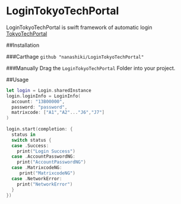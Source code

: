 # LoginTokyoTechPortal
LoginTokyoTechPortal is swift framework of automatic login [TokyoTechPortal](http://portal.titech.ac.jp)

##Installation

###Carthage
`github "nanashiki/LoginTokyoTechPortal"`

###Manually
Drag the `LoginTokyoTechPortal` Folder into your project.

##Usage

``` swift
let login = Login.sharedInstance
login.loginInfo = LoginInfo(
  account: "13B00000",
  password: "password",
  matrixcode: ["A1","A2"..."J6","J7"]
)
        
login.start(completion: {
  status in
  switch status {
  case .Success:
    print("Login Success")
  case .AccountPasswordNG:
    print("AccountPasswordNG")
  case .MatrixcodeNG:
     print("MatrixcodeNG")
  case .NetworkError:
    print("NetworkError")
  }
})
```

